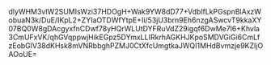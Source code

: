 dlyWHM3vIW2SUMIsWzi37HDOgH+Wak9YW8dD77+VdblfLkPGspnBlAxzWobuaN3k/DuE/IKpL2+ZYIaOTDWfYtpE+Ii/53jU3brn9Eh6nzgASwcvT9kkaXY07BQ0W8gDAcgyxfnCDwf78yHQrWLUtDYFRuVdZ29igqf6DwMe7l6+Khvla3CmUFxVK/qhGVqppwjHikEGpz5DYmxLLIRkrhAGKHJKpoSMDVGiGi6CmLfzEobGlV38dKHsk8mVNRbbghPZMJ0CtXfcUmgtkaJWQI1MHdBvmzje9KZIjOAOoUE=
